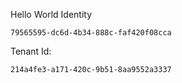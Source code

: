 Hello World Identity

````
79565595-dc6d-4b34-888c-faf420f08cca
````

Tenant Id:

````
214a4fe3-a171-420c-9b51-8aa9552a3337
````

